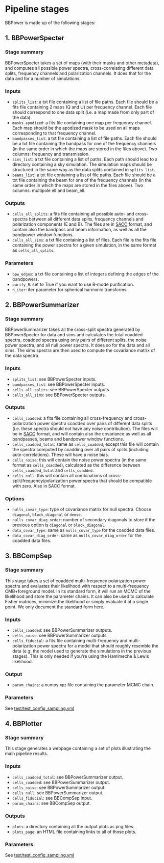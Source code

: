 # Pipeline stages
BBPower is made up of the following stages:

## 1. BBPowerSpecter
### Stage summary
BBPowerSpecter takes a set of maps (with their masks and other metadata), and computes all possible power spectra, cross-correlating different data splits, frequency channels and polarization channels. It does that for the data and for a number of simulations.

### Inputs
- `splits_list`: a txt file containing a list of file paths. Each file should be a fits file containing 2 maps (Q and U) per frequency channel. Each file should correspond to one data split (i.e. a map made from only part of the data).
- `masks_apodized`: a fits file containing one map per frequency channel. Each map should be the apodized mask to be used on all maps corresponding to that frequency channel.
- `bandpasses_list`: a txt file containing a list of file paths. Each file should be a txt file containing the bandpass for one of the frequency channels (in the same order in which the maps are stored in the files above). Two columns: frequency and transmission.
- `sims_list`: a txt file containing a list of paths. Each path should lead to a directory containing a sky simulation. The simulation maps should be structured in the same way as the data splits contained in `splits_list`.
- `beams_list`: a txt file containing a list of file paths. Each file should be a txt file containing the beam for one of the frequency channels (in the same order in which the maps are stored in the files above). Two columns: multipole ell and beam_ell.

### Outputs
- `cells_all_splits`: a fits file containing all possible auto- and cross-spectra between all different data splits, frequency channels and polarization components (E and B). The files are in [SACC](https://github.com/LSSTDESC/sacc) format, and contain also the bandpass and beam information, as well as all the bandpower window functions.
- `cells_all_sims`: a txt file containing a list of files. Each file is the fits file containing the power spectra for a given simulation, in the same format as `cells_all_splits`.

### Parameters
- `bpw_edges`: a txt file containing a list of integers defining the edges of the bandpowers.
- `purify_B`: set to True if you want to use B-mode purification.
- `n_iter`: iter parameter for spherical harmonic transforms.


## 2. BBPowerSummarizer
### Stage summary
BBPowerSummarizer takes all the cross-split spectra generated by BBPowerSpecter for data and sims and calculates the total coadded spectra, coadded spectra using only pairs of different splits, the noise power spectra, and all null power spectra. It does so for the data and all sims. The sims spectra are then used to compute the covariance matrix of the data spectra.

### Inputs
- `splits_list`: see BBPowerSpecter inputs.
- `bandpasses_list`: see BBPowerSpecter inputs.
- `cells_all_splits`: see BBPowerSpecter outputs.
- `cells_all_sims`: see BBPowerSpecter outputs.

### Outputs
- `cells_coadded`: a fits file containing all cross-frequency and cross-polarization power spectra coadded over pairs of different data splits (i.e. these spectra should not have any noise contribution). The files will be in [SACC](https://github.com/LSSTDESC/sacc) format, and will contain also the covariance as well as all bandpasses, beams and bandpower window functions.
- `cells_coadded_total`: same as `cells_coadded`, except this file will contain the spectra computed by coadding over all pairs of splits (including auto-correlations). These will have a noise bias.
- `cells_noise`: this will contain the noise power spectra (in the same format as `cells_coadded`), calculated as the difference between `cells_coadded_total` and `cells_coadded`.
- `cells_null`: this will contain all combinations of cross-split/frequency/polarization power spectra that should be compatible with zero. Also in SACC format.

### Options
- `nulls_covar_type`: type of covariance matrix for null spectra. Choose `diagonal`, `block_diagonal` or `dense`.
- `nulls_covar_diag_order`: number of secondary diagonals to store if the previous option is `diagonal` or `block_diagonal`.
- `data_covar_type`: same as `nulls_covar_type` for the coadded data files.
- `data_covar_diag_order`: same as `nulls_covar_diag_order` for the coadded data files.


## 3. BBCompSep
### Stage summary
This stage takes a set of coadded multi-frequency polarization power spectra and evaluates their likelihood with respect to a multi-frequency CMB+foreground model. In its standard form, it will run an MCMC of the likelihood and store the parameter chains. It can also be used to calculate Fisher matrices, minimize the likelihood or simply evaluate it at a single point. We only document the standard form here.

### Inputs
- `cells_coadded`: see BBPowerSummarizer outputs.
- `cells_noise`: see BBPowerSummarizer outputs
- `cells_fiducial`: a fits file containing multi-frequency and multi-polarization power spectra for a model that should roughly resemble the data (e.g. the model used to generate the simulations in the previous stages). This is only needed if you're using the Hamimeche & Lewis likelihood.

### Output
- `param_chains`: a numpy `npz` file containing the parameter MCMC chain.

### Parameters
See [test/test_config_sampling.yml](test/test_config_sampling.yml)

## 4. BBPlotter
### Stage summary
This stage generates a webpage containing a set of plots illustrating the main pipeline results.

### Inputs
- `cells_coadded_total`: see BBPowerSummarizer output.
- `cells_coadded`: see BBPowerSummarizer output.
- `cells_noise`: see BBPowerSummarizer output.
- `cells_null`: see BBPowerSummarizer output.
- `cells_fiducial`: see BBCompSep input.
- `param_chains`: see BBCompSep output.

### Outputs
- `plots`: a directory containing all the output plots as png files.
- `plots_page`: an HTML file containing links to all of those plots.

### Parameters
See [test/test_config_sampling.yml](test/test_config_sampling.yml)
